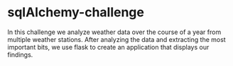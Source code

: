 # sqlAlchemy-challenge
In this challenge we analyze weather data over the course of a year from multiple weather stations. After analyzing the data and extracting the most important bits,
we use flask to create an application that displays our findings.

